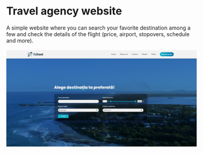 # Travel agency website

A simple website where you can search your favorite destination among a few and check the details of the flight (price, airport, stopovers, schedule and more).
<br>
<br>
![Overview photo1](src/design/photo1.png)



 
